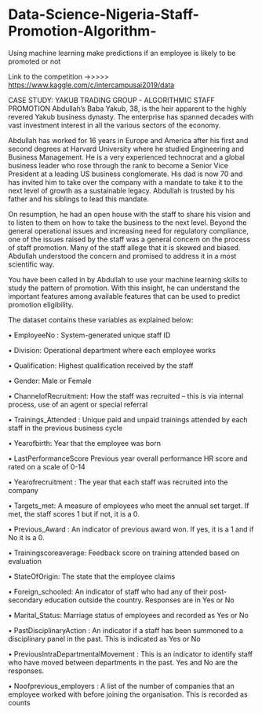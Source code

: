 # Data-Science-Nigeria-Staff-Promotion-Algorithm-
Using machine learning make predictions if an employee is likely to be promoted or not

Link to the competition ->>>>> https://www.kaggle.com/c/intercampusai2019/data

CASE STUDY: YAKUB TRADING GROUP - ALGORITHMIC STAFF PROMOTION
Abdullah’s Baba Yakub, 38, is the heir apparent to the highly revered Yakub business dynasty. The enterprise has spanned decades with vast investment interest in all the various sectors of the economy.

Abdullah has worked for 16 years in Europe and America after his first and second degrees at Harvard University where he studied Engineering and Business Management. He is a very experienced technocrat and a global business leader who rose through the rank to become a Senior Vice President at a leading US business conglomerate.
His dad is now 70 and has invited him to take over the company with a mandate to take it to the next level of growth as a sustainable legacy. Abdullah is trusted by his father and his siblings to lead this mandate.

On resumption, he had an open house with the staff to share his vision and to listen to them on how to take the business to the next level. Beyond the general operational issues and increasing need for regulatory compliance, one of the issues raised by the staff was a general concern on the process of staff promotion. Many of the staff allege that it is skewed and biased. Abdullah understood the concern and promised to address it in a most scientific way.

You have been called in by Abdullah to use your machine learning skills to study the pattern of promotion. With this insight, he can understand the important features among available features that can be used to predict promotion eligibility.

The dataset contains these variables as explained below:

• EmployeeNo : System-generated unique staff ID

• Division: Operational department where each employee works

• Qualification: Highest qualification received by the staff

• Gender: Male or Female

• ChannelofRecruitment: How the staff was recruited – this is via internal process, use of an agent or special referral

• Trainings_Attended : Unique paid and unpaid trainings attended by each staff in the previous business cycle

• Yearofbirth: Year that the employee was born

• LastPerformanceScore Previous year overall performance HR score and rated on a scale of 0-14

• Yearofrecruitment : The year that each staff was recruited into the company

• Targets_met: A measure of employees who meet the annual set target. If met, the staff scores 1 but if not, it is a 0.

• Previous_Award : An indicator of previous award won. If yes, it is a 1 and if No it is a 0.

• Trainingscoreaverage: Feedback score on training attended based on evaluation

• StateOfOrigin: The state that the employee claims

• Foreign_schooled: An indicator of staff who had any of their post-secondary education outside the country. Responses are in Yes or No

• Marital_Status: Marriage status of employees and recorded as Yes or No

• PastDisciplinaryAction : An indicator if a staff has been summoned to a disciplinary panel in the past. This is indicated as Yes or No

• PreviousIntraDepartmentalMovement : This is an indicator to identify staff who have moved between departments in the past. Yes and No are the responses.

• Noofprevious_employers : A list of the number of companies that an employee worked with before joining the organisation. This is recorded as counts 
